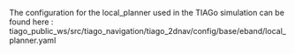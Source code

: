 The configuration for the local_planner used in the TIAGo simulation can be found here :
tiago_public_ws/src/tiago_navigation/tiago_2dnav/config/base/eband/local_planner.yaml

